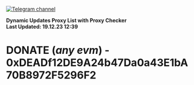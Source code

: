[![Telegram channel](https://img.shields.io/endpoint?url=https://runkit.io/damiankrawczyk/telegram-badge/branches/master?url=https://t.me/n4z4v0d)](https://t.me/n4z4v0d) 

**Dynamic Updates Proxy List with Proxy Checker**  
**Last Updated: 19.12.23 12:39**

# DONATE (_any evm_) - 0xDEADf12DE9A24b47Da0a43E1bA70B8972F5296F2
